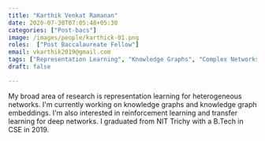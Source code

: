 ```yaml
---
title: "Karthik Venkat Ramanan"
date: 2020-07-30T07:05:48+05:30
categories: ["Post-bacs"]
image: /images/people/karthick-01.png
roles:  ["Post Baccalaureate Fellow"] 
email: vkarthik2019@gmail.com
tags: ["Representation Learning", "Knowledge Graphs", "Complex Networks", "Transfer Learning"]
draft: false

---
```



My broad area of research is representation learning for heterogeneous networks. I'm currently working on knowledge graphs and knowledge graph embeddings. I'm also interested in reinforcement learning and transfer learning for deep networks. I graduated from NIT Trichy with a B.Tech in CSE in 2019.

